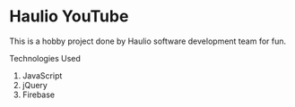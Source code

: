 # Haulio YouTube

This is a hobby project done by Haulio software development team for fun.

Technologies Used
1. JavaScript
2. jQuery
3. Firebase
